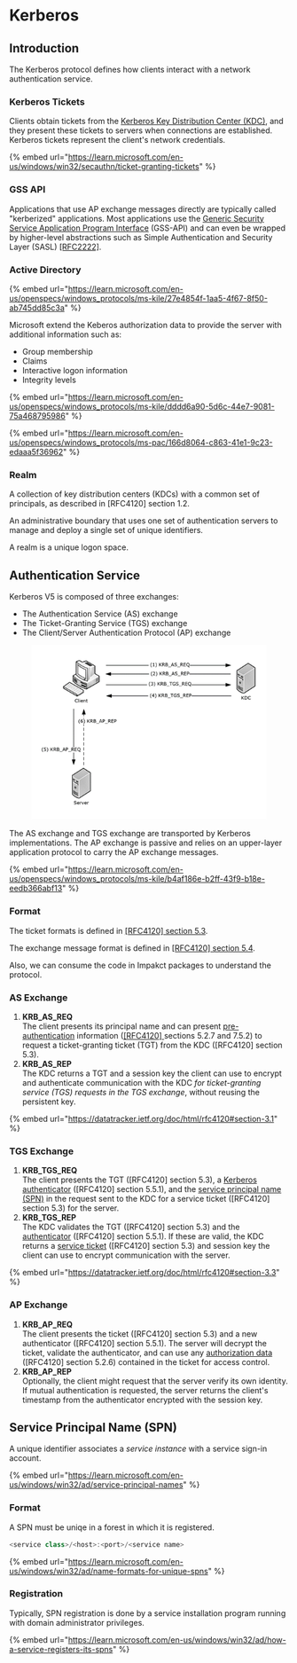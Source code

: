 # Kerberos

## Introduction

The Kerberos protocol defines how clients interact with a network authentication service.

### Kerberos Tickets

Clients obtain tickets from the [Kerberos Key Distribution Center (KDC)](../../ad/kdc/), and they present these tickets to servers when connections are established. Kerberos tickets represent the client's network credentials.

{% embed url="https://learn.microsoft.com/en-us/windows/win32/secauthn/ticket-granting-tickets" %}

### GSS API

Applications that use AP exchange messages directly are typically called "kerberized" applications. Most applications use the [Generic Security Service Application Program Interface](../overview.md#generic-security-services-gss) (GSS-API) and can even be wrapped by higher-level abstractions such as Simple Authentication and Security Layer (SASL) [\[RFC2222\]](https://go.microsoft.com/fwlink/?LinkId=90322).

### Active Directory

{% embed url="https://learn.microsoft.com/en-us/openspecs/windows_protocols/ms-kile/27e4854f-1aa5-4f67-8f50-ab745dd85c3a" %}

Microsoft extend the Keberos authorization data to provide the server with additional information such as:

* Group membership
* Claims
* Interactive logon information
* Integrity levels

{% embed url="https://learn.microsoft.com/en-us/openspecs/windows_protocols/ms-kile/dddd6a90-5d6c-44e7-9081-75a468795986" %}

{% embed url="https://learn.microsoft.com/en-us/openspecs/windows_protocols/ms-pac/166d8064-c863-41e1-9c23-edaaa5f36962" %}

### Realm

A collection of key distribution centers (KDCs) with a common set of principals, as described in \[RFC4120] section 1.2.

An administrative boundary that uses one set of authentication servers to manage and deploy a single set of unique identifiers.

A realm is a unique logon space.

## Authentication Service

Kerberos V5 is composed of three exchanges:

* The Authentication Service (AS) exchange
* The Ticket-Granting Service (TGS) exchange
* The Client/Server Authentication Protocol (AP) exchange

<figure><img src="../../../.gitbook/assets/圖片 (1).png" alt=""><figcaption></figcaption></figure>

The AS exchange and TGS exchange are transported by Kerberos implementations. The AP exchange is passive and relies on an upper-layer application protocol to carry the AP exchange messages.

{% embed url="https://learn.microsoft.com/en-us/openspecs/windows_protocols/ms-kile/b4af186e-b2ff-43f9-b18e-eedb366abf13" %}

### Format

The ticket formats is defined in [\[RFC4120\] section 5.3](https://datatracker.ietf.org/doc/html/rfc4120#section-5.3).

The exchange message format is defined in [\[RFC4120\] section 5.4](https://datatracker.ietf.org/doc/html/rfc4120#section-5.4).

Also, we can consume the code in Impakct packages to understand the protocol.

### AS Exchange

1. **KRB\_AS\_REQ**\
   The client presents its principal name and can present [pre-authentication](as-rep-roasting-attack.md#pre-authentication) information ([\[RFC4120\] ](https://datatracker.ietf.org/doc/html/rfc4120#section-7.5.2)sections 5.2.7 and 7.5.2) to request a ticket-granting ticket (TGT) from the KDC (\[RFC4120] section 5.3).
2. **KRB\_AS\_REP**\
   The KDC returns a TGT and a session key the client can use to encrypt and authenticate communication with the KDC _for ticket-granting service (TGS) requests in the TGS exchange_, without reusing the persistent key.

{% embed url="https://datatracker.ietf.org/doc/html/rfc4120#section-3.1" %}

### TGS Exchange

1. **KRB\_TGS\_REQ**\
   The client presents the TGT (\[RFC4120] section 5.3), a [Kerberos authenticator](https://learn.microsoft.com/en-us/openspecs/windows\_protocols/ms-kile/e720dd17-0703-4ce4-ab66-7ccf2d72c579#gt\_4ad68485-ee2b-49ab-a9a7-6c343bce39c6) (\[RFC4120] section 5.5.1), and the [service principal name (SPN)](https://learn.microsoft.com/en-us/openspecs/windows\_protocols/ms-kile/e720dd17-0703-4ce4-ab66-7ccf2d72c579#gt\_547217ca-134f-4b43-b375-f5bca4c16ce4) in the request sent to the KDC for a service ticket (\[RFC4120]  section 5.3) for the server.
2. **KRB\_TGS\_REP**\
   The KDC validates the TGT (\[RFC4120]  section 5.3) and the [authenticator](https://learn.microsoft.com/en-us/openspecs/windows\_protocols/ms-kile/e720dd17-0703-4ce4-ab66-7ccf2d72c579#gt\_e72a2c02-84a2-4ce3-b66f-86f725642dc3) (\[RFC4120] section 5.5.1). If these are valid, the KDC returns a [service ticket](https://learn.microsoft.com/en-us/openspecs/windows\_protocols/ms-kile/e720dd17-0703-4ce4-ab66-7ccf2d72c579#gt\_b4041466-ae24-4fd4-83e4-5dbc4f32aaab) (\[RFC4120] section 5.3) and session key the client can use to encrypt communication with the server.

{% embed url="https://datatracker.ietf.org/doc/html/rfc4120#section-3.3" %}

### AP Exchange

1. **KRB\_AP\_REQ**\
   The client presents the ticket (\[RFC4120] section 5.3) and a new authenticator (\[RFC4120] section 5.5.1). The server will decrypt the ticket, validate the authenticator, and can use any [authorization data](https://learn.microsoft.com/en-us/openspecs/windows\_protocols/ms-kile/e720dd17-0703-4ce4-ab66-7ccf2d72c579#gt\_0eef5aca-03f3-4b09-b79b-cdf7f730ad89) (\[RFC4120] section 5.2.6) contained in the ticket for access control.
2. **KRB\_AP\_REP**\
   Optionally, the client might request that the server verify its own identity. If mutual authentication is requested, the server returns the client's timestamp from the authenticator encrypted with the session key.

## Service Principal Name (SPN)

A unique identifier associates a _service instance_ with a service sign-in account.

{% embed url="https://learn.microsoft.com/en-us/windows/win32/ad/service-principal-names" %}

### Format

A SPN must be uniqe in a forest in which it is registered.

```C++
<service class>/<host>:<port>/<service name>
```

{% embed url="https://learn.microsoft.com/en-us/windows/win32/ad/name-formats-for-unique-spns" %}

### Registration

Typically, SPN registration is done by a service installation program running with domain administrator privileges.

{% embed url="https://learn.microsoft.com/en-us/windows/win32/ad/how-a-service-registers-its-spns" %}
